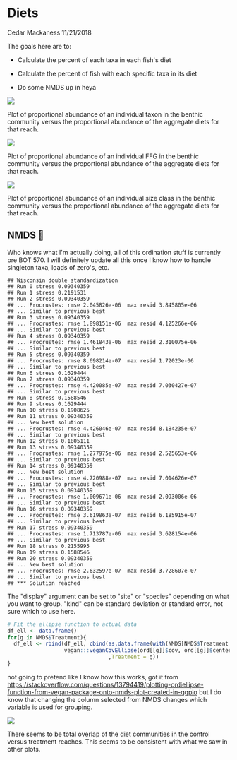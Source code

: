 Diets
================
Cedar Mackaness
11/21/2018

The goals here are to:

-   Calculate the percent of each taxa in each fish's diet

-   Calculate the percent of fish with each specific taxa in its diet

-   Do some NMDS up in heya

![](Diets_files/figure-markdown_github/Plot%20Taxa%20Proportions-1.png)

Plot of proportional abundance of an individual taxon in the benthic community versus the proportional abundance of the aggregate diets for that reach.

![](Diets_files/figure-markdown_github/Plot%20FFG%20Proportions-1.png)

Plot of proportional abundance of an individual FFG in the benthic community versus the proportional abundance of the aggregate diets for that reach.

![](Diets_files/figure-markdown_github/Plot%20Size%20Proportions-1.png)

Plot of proportional abundance of an individual size class in the benthic community versus the proportional abundance of the aggregate diets for that reach.

NMDS :metal:
------------

Who knows what I'm actually doing, all of this ordination stuff is currently pre BOT 570. I will definitely update all this once I know how to handle singleton taxa, loads of zero's, etc.

    ## Wisconsin double standardization
    ## Run 0 stress 0.09340359 
    ## Run 1 stress 0.2191531 
    ## Run 2 stress 0.09340359 
    ## ... Procrustes: rmse 2.045826e-06  max resid 3.845805e-06 
    ## ... Similar to previous best
    ## Run 3 stress 0.09340359 
    ## ... Procrustes: rmse 1.898151e-06  max resid 4.125266e-06 
    ## ... Similar to previous best
    ## Run 4 stress 0.09340359 
    ## ... Procrustes: rmse 1.461843e-06  max resid 2.310075e-06 
    ## ... Similar to previous best
    ## Run 5 stress 0.09340359 
    ## ... Procrustes: rmse 8.698214e-07  max resid 1.72023e-06 
    ## ... Similar to previous best
    ## Run 6 stress 0.1629444 
    ## Run 7 stress 0.09340359 
    ## ... Procrustes: rmse 4.420085e-07  max resid 7.030427e-07 
    ## ... Similar to previous best
    ## Run 8 stress 0.1588546 
    ## Run 9 stress 0.1629444 
    ## Run 10 stress 0.1908625 
    ## Run 11 stress 0.09340359 
    ## ... New best solution
    ## ... Procrustes: rmse 4.426046e-07  max resid 8.184235e-07 
    ## ... Similar to previous best
    ## Run 12 stress 0.1805111 
    ## Run 13 stress 0.09340359 
    ## ... Procrustes: rmse 1.277975e-06  max resid 2.525653e-06 
    ## ... Similar to previous best
    ## Run 14 stress 0.09340359 
    ## ... New best solution
    ## ... Procrustes: rmse 4.720988e-07  max resid 7.014626e-07 
    ## ... Similar to previous best
    ## Run 15 stress 0.09340359 
    ## ... Procrustes: rmse 1.009671e-06  max resid 2.093006e-06 
    ## ... Similar to previous best
    ## Run 16 stress 0.09340359 
    ## ... Procrustes: rmse 3.619863e-07  max resid 6.185915e-07 
    ## ... Similar to previous best
    ## Run 17 stress 0.09340359 
    ## ... Procrustes: rmse 1.713787e-06  max resid 3.628154e-06 
    ## ... Similar to previous best
    ## Run 18 stress 0.2155995 
    ## Run 19 stress 0.1588546 
    ## Run 20 stress 0.09340359 
    ## ... New best solution
    ## ... Procrustes: rmse 2.632597e-07  max resid 3.728607e-07 
    ## ... Similar to previous best
    ## *** Solution reached

The "display" argument can be set to "site" or "species" depending on what you want to group. "kind" can be standard deviation or standard error, not sure which to use here.

``` r
# Fit the ellipse function to actual data
df_ell <- data.frame()
for(g in NMDS$Treatment){
  df_ell <- rbind(df_ell, cbind(as.data.frame(with(NMDS[NMDS$Treatment == g,],
                  vegan:::veganCovEllipse(ord[[g]]$cov, ord[[g]]$center, ord[[g]]$scale)))
                                ,Treatment = g))
}
```

not going to pretend like I know how this works, got it from <https://stackoverflow.com/questions/13794419/plotting-ordiellipse-function-from-vegan-package-onto-nmds-plot-created-in-ggplo> but I do know that changing the column selected from NMDS changes which variable is used for grouping.

![](Diets_files/figure-markdown_github/NMDS%20Plot6-1.png)

There seems to be total overlap of the diet communities in the control versus treatment reaches. This seems to be consistent with what we saw in other plots.
